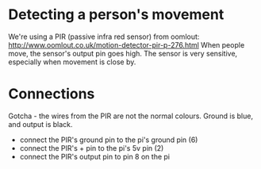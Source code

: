 # Detecting a person's movement

We're using a PIR (passive infra red sensor) from oomlout: http://www.oomlout.co.uk/motion-detector-pir-p-276.html
When people move, the sensor's output pin goes high. The sensor is very sensitive, especially when movement is close by.

# Connections

Gotcha - the wires from the PIR are not the normal colours. Ground is blue, and output is black.

* connect the PIR's ground pin to the pi's ground pin (6)
* connect the PIR's + pin to the pi's 5v pin (2)
* connect the PIR's output pin to pin 8 on the pi
